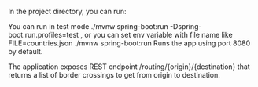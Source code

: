 In the project directory, you can run:

You can run in test mode ./mvnw spring-boot:run -Dspring-boot.run.profiles=test , or you can set env
variable with file name like FILE=countries.json
./mvnw spring-boot:run Runs the app using port 8080 by default.

The application exposes REST endpoint /routing/{origin}/{destination} that returns a list of border
crossings to get from origin to destination.

